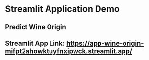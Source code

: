 # Streamlit Application Demo

## Predict Wine Origin 

## Streamlit App Link: https://app-wine-origin-mifpt2ahowktuyfnxipwck.streamlit.app/